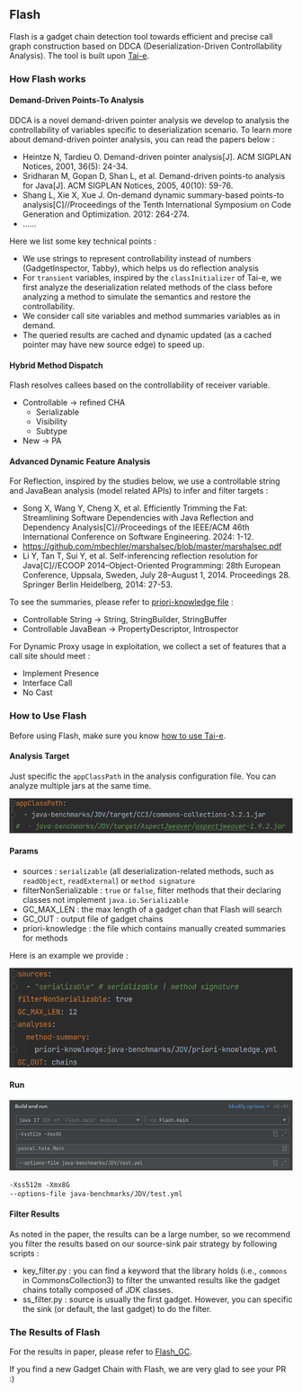 ## Flash

Flash is a gadget chain detection tool towards efficient and precise call graph construction based on DDCA (Deserialization-Driven Controllability Analysis). The tool is built upon [Tai-e](https://github.com/pascal-lab/Tai-e).



### How Flash works

#### Demand-Driven Points-To Analysis

DDCA is a novel demand-driven pointer analysis we develop to analysis the controllability of variables specific to deserialization scenario. To learn more about demand-driven pointer analysis, you can read the papers below :

- Heintze N, Tardieu O. Demand-driven pointer analysis[J]. ACM SIGPLAN Notices, 2001, 36(5): 24-34.
- Sridharan M, Gopan D, Shan L, et al. Demand-driven points-to analysis for Java[J]. ACM SIGPLAN Notices, 2005, 40(10): 59-76.
- Shang L, Xie X, Xue J. On-demand dynamic summary-based points-to analysis[C]//Proceedings of the Tenth International Symposium on Code Generation and Optimization. 2012: 264-274.
- ......

Here we list some key technical points :

- We use strings to represent controllability instead of numbers (GadgetInspector, Tabby), which helps us do reflection analysis
- For `transient` variables, inspired by the `classInitializer` of Tai-e, we first analyze the deserialization related methods of the class before analyzing a method to simulate the semantics and restore the controllability.
- We consider call site variables and method summaries variables as in demand.
- The queried results are cached and dynamic updated (as a cached pointer may have new source edge) to speed up.

#### Hybrid Method Dispatch

Flash resolves callees based on the controllability of receiver variable.

- Controllable -> refined CHA
    - Serializable
    - Visibility
    - Subtype
- New -> PA

#### Advanced Dynamic Feature Analysis

For Reflection, inspired by the studies below, we use a controllable string and JavaBean analysis (model related APIs) to infer and filter targets :

- Song X, Wang Y, Cheng X, et al. Efficiently Trimming the Fat: Streamlining Software Dependencies with Java Reflection and Dependency Analysis[C]//Proceedings of the IEEE/ACM 46th International Conference on Software Engineering. 2024: 1-12.
- https://github.com/mbechler/marshalsec/blob/master/marshalsec.pdf
- Li Y, Tan T, Sui Y, et al. Self-inferencing reflection resolution for Java[C]//ECOOP 2014–Object-Oriented Programming: 28th European Conference, Uppsala, Sweden, July 28–August 1, 2014. Proceedings 28. Springer Berlin Heidelberg, 2014: 27-53.

To see the summaries, please refer to [priori-knowledge file](https://github.com/AnnoymousRep/Flash/blob/main/java-benchmarks/JDV/test.yml) :

- Controllable String -> String, StringBuilder, StringBuffer
- Controllable JavaBean -> PropertyDescriptor, Introspector

For Dynamic Proxy usage in exploitation, we collect a set of features that a call site should meet :

- Implement Presence
- Interface Call
- No Cast

### How to Use Flash

Before using Flash, make sure you know [how to use Tai-e](https://tai-e.pascal-lab.net/docs/current/reference/en/index-single.html).

#### Analysis Target

Just specific the `appClassPath` in the analysis configuration file. You can analyze multiple jars at the same time. 

![image-20241017170102063](./docs/img/target.png)

#### Params

- sources : `serializable`  (all deserialization-related methods, such as `readObject`, `readExternal`) or `method signature`
- filterNonSerializable : `true` or `false`, filter methods that their declaring classes not implement `java.io.Serializable`
- GC_MAX_LEN : the max length of a gadget chan that Flash will search
- GC_OUT : output file of gadget chains
- priori-knowledge : the file which contains manually created summaries for methods

Here is an example we provide :

![image-20241017170943648](./docs/img/param.png)

#### Run

![image-20241017171106293](./docs/img/run.png)

~~~
-Xss512m -Xmx8G
--options-file java-benchmarks/JDV/test.yml
~~~

#### Filter Results

As noted in the paper, the results can be a large number, so we recommend you filter the results based on our source-sink pair strategy by following scripts :

- key_filter.py : you can find a keyword that the library holds (i.e., `commons` in CommonsCollection3) to filter the unwanted results like the gadget chains totally composed of JDK classes.
- ss_filter.py : source is usually the first gadget. However, you can specific the sink (or default, the last gadget) to do the filter.

### The Results of Flash

For the results in paper, please refer to [Flash_GC](https://github.com/AnnoymousRep/Flash_GC).

If you find a new Gadget Chain with Flash, we are very glad to see your PR :)
